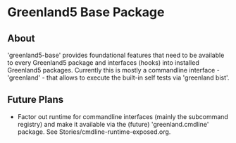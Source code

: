 # Greenland5 Base Package
## About

'greenland5-base' provides foundational features that need to be
available to every Greenland5 package and interfaces (hooks) into
installed Greenland5 packages. Currently this is mostly a commandline
interface - 'greenland' - that allows to execute the built-in self
tests via 'greenland bist'.

## Future Plans

- Factor out runtime for commandline interfaces (mainly the subcommand
  registry) and make it available via the (future) 'greenland.cmdline'
  package. See Stories/cmdline-runtime-exposed.org.

